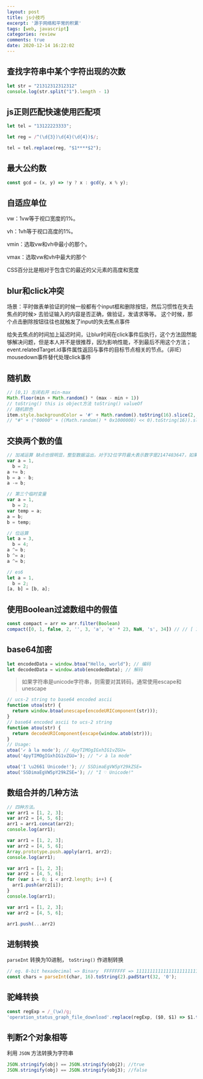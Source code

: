 ```yaml
---
layout: post
title: js小技巧
excerpt: '源于网络和平常的积累'
tags: [web, javascript]
categories: review
comments: true
date: 2020-12-14 16:22:02
---
```


## 查找字符串中某个字符出现的次数

```js
let str = "21312312312312"
console.log(str.split("1").length - 1)
```

## js正则匹配快速使用匹配项

```js
let tel = "13122223333";

let reg = /^(\d{3})\d{4}(\d{4})$/;

tel = tel.replace(reg, "$1****$2");
```

## 最大公约数

```js
const gcd = (x, y) => !y ? x : gcd(y, x % y);
```

## 自适应单位

vw：1vw等于视口宽度的1%。

vh：1vh等于视口高度的1%。

vmin：选取vw和vh中最小的那个。

vmax：选取vw和vh中最大的那个

CSS百分比是相对于包含它的最近的父元素的高度和宽度

## blur和click冲突

场景：平时做表单验证的时候一般都有个input框和删除按钮，然后习惯性在失去焦点的时候> 去验证输入的内容是否正确，做验证，发请求等等。 这个时候，那个点击删除按钮往往也就触发了input的失去焦点事件

给失去焦点的时间加上延迟时间，让blur时间在click事件后执行，这个方法固然能够解决问题，但是本人并不是很推荐，因为影响性能，不到最后不用这个方法；
event.relatedTarget.id事件属性返回与事件的目标节点相关的节点。（非IE）
mousedown事件替代处理click事件

## 随机数

```js
// [0,1) 左闭右开 min-max 
Math.floor(min + Math.random() * (max - min + 1))
// toString() this is object方法 toString() valueOf
// 随机颜色
item.style.backgroundColor = '#' + Math.random().toString(16).slice(2, 8);
// "#" + ("00000" + ((Math.random() * 0x1000000) << 0).toString(16)).slice(-6)
```

## 交换两个数的值

```js
// 加减运算 缺点也很明显，整型数据溢出，对于32位字符最大表示数字是2147483647，如果是2147483645和2147483646交换就失败了。
var a = 1,
  b = 2;
a += b;
b = a - b;
a -= b;

// 第三个临时变量
var a = 1,
  b = 2;
var temp = a;
a = b;
b = temp;

// 位运算
let a = 3,
  b = 4;
a ^= b;
b ^= a;
a ^= b;

// es6
let a = 1,
  b = 2;
[a, b] = [b, a];
```

## 使用Boolean过滤数组中的假值

```js
const compact = arr => arr.filter(Boolean)
compact([0, 1, false, 2, '', 3, 'a', 'e' * 23, NaN, 's', 34]) // // [ 1, 2, 3, 'a', 's', 34 ]
```

## base64加密

```js
let encodedData = window.btoa("Hello, world"); // 编码
let decodedData = window.atob(encodedData); // 解码
```

> 如果字符串是unicode字符串，则需要对其转码，通常使用escape和unescape

```js
// ucs-2 string to base64 encoded ascii
function utoa(str) {
  return window.btoa(unescape(encodeURIComponent(str)));
}
// base64 encoded ascii to ucs-2 string
function atou(str) {
  return decodeURIComponent(escape(window.atob(str)));
}
// Usage:
utoa('✓ à la mode'); // 4pyTIMOgIGxhIG1vZGU=
atou('4pyTIMOgIGxhIG1vZGU='); // "✓ à la mode"

utoa('I \u2661 Unicode!'); // SSDimaEgVW5pY29kZSE=
atou('SSDimaEgVW5pY29kZSE='); // "I ♡ Unicode!"
```

## 数组合并的几种方法

```js
// 四种方法。
var arr1 = [1, 2, 3];
var arr2 = [4, 5, 6];
arr1 = arr1.concat(arr2);
console.log(arr1);

var arr1 = [1, 2, 3];
var arr2 = [4, 5, 6];
Array.prototype.push.apply(arr1, arr2);
console.log(arr1);

var arr1 = [1, 2, 3];
var arr2 = [4, 5, 6];
for (var i = 0; i < arr2.length; i++) {
  arr1.push(arr2[i]);
}
console.log(arr1);

var arr1 = [1, 2, 3];
var arr2 = [4, 5, 6];

arr1.push(...arr2)
```

## 进制转换

`parseInt` 转换为10进制， `toString()` 作进制转换

```js
// eg. 8-bit hexadecimal => Binary  FFFFFFFF => 11111111111111111111111111111111
const chars = parseInt(char, 16).toString(2).padStart(32, '0');
```

## 驼峰转换

```js
const regExp = /_(\w)/g;
'operation_status_graph_file_download'.replace(regExp, ($0, $1) => $1.toUpperCase());
```

## 判断2个对象相等

利用 `JSON` 方法转换为字符串

```js
JSON.stringify(obj) == JSON.stringify(obj2); //true
JSON.stringify(obj) == JSON.stringify(obj3); //false
```
